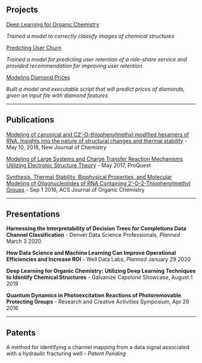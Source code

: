 ## Projects

[Deep Learning for Organic Chemistry](https://cwolfbrandt.github.io/csk/)

*Trained a model to correctly classify images of chemical structures*

[Predicting User Churn](https://cwolfbrandt.github.io/predicting_churn/)

*Trained a model for predicting user retention of a ride-share service and provided recommendation for improving user retention*

[Modeling Diamond Prices](https://cwolfbrandt.github.io/diamond_dataset/)

*Built a model and executable script that will predict prices of diamonds, given an input file with diamond features*

---

## Publications

[Modeling of canonical and C2′-O-thiophenylmethyl modified hexamers of RNA. Insights into the nature of structural changes and thermal stability](https://pubs.rsc.org/en/content/articlelanding/2018/nj/c8nj01739e#!divAbstract) - May 10, 2018, New Journal of Chemistry

[Modeling of Large Systems and Charge Transfer Reaction Mechanisms Utilizing Electronic Structure Theory](http://digital.auraria.edu/AA00006543/00001) - May 2017, ProQuest

[Synthesis, Thermal Stability, Biophysical Properties, and Molecular Modeling of Oligonucleotides of RNA Containing 2’-O-2-Thiophenylmethyl Groups](https://pubs.acs.org/doi/abs/10.1021/acs.joc.6b01615) - Sep 1 2016, ACS Journal of Organic Chemistry

---

## Presentations

**Harnessing the Interpretability of Decision Trees for Completions Data Channel Classification** - Denver Data Science Professionals, *Planned* March 3 2020

**How Data Science and Machine Learning Can Improve Operational Efficiencies and Increase ROI** - Well Data Labs, *Planned* January 29 2020

**Deep Learning for Organic Chemistry: Utilizing Deep Learning Techniques to Identify Chemical Structures** - Galvanize Capstone Showcase, August 1 2019

**Quantum Dynamics in Photoexcitation Reactions of Photoremovable Protecting Groups** - Research and Creative Activities Symposium, Apr 29 2016

---

## Patents

A method for identifying a channel mapping from a data signal associated with a hydraulic fracturing well - *Patent Pending*
